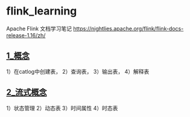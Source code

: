 # flink_learning
Apache Flink 文档学习笔记 https://nightlies.apache.org/flink/flink-docs-release-1.16/zh/

## [1_概念](https://github.com/LittleWhale0531/flink_learning/blob/main/1_%E6%A6%82%E5%BF%B5.md)
1）在catlog中创建表，
2）查询表，
3）输出表，
4）解释表
## [2_流式概念](https://github.com/LittleWhale0531/flink_learning/blob/main/2_%E6%B5%81%E5%BC%8F%E6%A6%82%E5%BF%B5.md)
1）状态管理
2）动态表
3）时间属性
4）时态表
